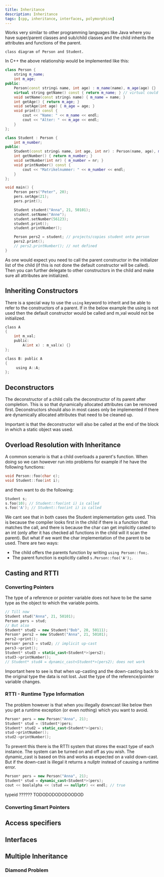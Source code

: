 ```yaml
---
title: Inheritance
description: Inheritance
tags: [cpp, inheritance, interfaces, polymorphism]
---
```


Works very similar to other programming languages like Java where you have super/parent classes and sub/child classes and the child inherits the attributes and functions of the parent.

```mermaid
class diagram of Person and Student.
```

In C++ the above relationship would be implemented like this:

```cpp
class Person {
    string m_name;
    int m_age;
public:
    Person(const string& name, int age) : m_name(name), m_age(age) {}
    virtual string getName() const { return m_name; } // virtual could be overwritten
    void setName(const string& name) { m_name = name; }
    int getAge() { return m_age; }
    void setAge(int age) { m_age = age; }
    void print() const {
        cout << "Name: " << m_name << endl;
        cout << "Alter: " << m_age << endl;
    }
};

class Student : Person {
    int m_number;
public:
    Student(const string& name, int age, int nr) : Person(name, age), m_number(nr) {} // call super constructor
    int getNumber() { return m_number; }
    void setNumber(int nr) { m_number = nr; }
    void printNumber() const {
        cout << "Matrikelnummer: " << m_number << endl;
    }
};
```

```cpp
void main() { 
    Person pers("Peter", 20);
    pers.setAge(21);
    pers.print();

    Student student("Anna", 21, 50101);
    student.setName("Anne");
    student.setNumber(56123);
    student.print();
    student.printNumber();

    Person pers2 = student; // projects/copies student onto person
    pers2.print();
    // pers2.printNumber(); // not defined
}
```

As one would expect you need to call the parent constructor in the initializer list of the child (if this is not done the default constructor will be called). Then you can further delegate to other constructors in the child and make sure all attributes are initialized.

## Inheriting Constructors

There is a special way to use the `using` keyword to inherit and be able to refer to the constructors of a parent. If in the below example the using is not used then the default constructor would be called and m_val would not be initialized.

```c
class A
{
    int m_val;
    public: 
        A(int x) : m_val(x) {}
};

class B: public A
{
     using A::A;
};
```

## Deconstructors

The deconstructor of a child calls the deconstructor of its parent after completion. This is so that dynamically allocated attributes can be removed first. Deconstructors should also in most cases only be implemented if there are dynamically allocated attributes that need to be cleaned up.

Important is that the deconstructor will also be called at the end of the block in which a static object was used.

## Overload Resolution with Inheritance

A common scenario is that a child overloads a parent's function. When doing so we can however run into problems for example if he have the following functions:

```cpp
void Person::foo(char c);
void Student::foo(int i);
```

and then want to do the following:

```cpp
Student s;
s.foo(10); // Student::foo(int i) is called
s.foo('A'); // Student::foo(int i) is called
```

We cant see that in both cases the Student implementation gets used. This is because the compiler looks first in the child if there is a function that matches the call, and there is because the char can get implicitly casted to an int (only after it has checked all functions in the child will it scan the parent). But what if we want the char implementation of the parent to be used. There are two ways:

- The child offers the parents function by writing `using Person::foo;`.
- The parent function is explicitly called `s.Person::foo('A');`.

## Casting and RTTI

### Converting Pointers

The type of a reference or pointer variable does not have to be the same type as the object to which the variable points.

```cpp
// Till now
Student stud("Anna", 21, 50101);
Person pers = stud;
// But also 
Student* stud2 = new Student("Bob", 20, 50111);
Person* pers2 = new Student("Anna", 21, 50101);
pers2->print();
Person* pers3 = stud2; // implicit up-cast
pers3->print();
Student* stud3 = static_cast<Student*>(pers2);
stud3->printNumber();
// Student* stud4 = dynamic_cast<Student*>(pers2); does not work
```

Important here to see is that when up-casting and the down-casting back to the original type the data is not lost. Just the type of the reference/pointer variable changes.

### RTTI - Runtime Type Information

The problem however is that when you illegally downcast like below then you get a runtime exception (or even nothing) which you want to avoid.

```cpp
Person* pers = new Person("Anna", 21);
Student* stud = (Student*)pers;
Student* stud2 = static_cast<Student*>(pers);
stud->printNumber();
stud2->printNumber();
```

To prevent this there is the RTTI system that stores the exact type of each instance. The system can be turned on and off as you wish. The dynamic_cast is based on this and works as expected on a valid down-cast. But if the down-cast is illegal it returns a nullptr instead of causing a runtime error.

```cpp
Person* pers = new Person("Anna", 21);
Student* stud = dynamic_cast<Student*>(pers);
cout << boolalpha << (stud == nullptr) << endl; // true
```

typeid ?????? TODODODODODOODOD

### Converting Smart Pointers

## Access specifiers

## Interfaces

## Multiple Inheritance

### Diamond Problem
